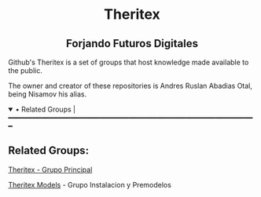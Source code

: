 <!--README.md Theritex, creado por Andres Ruslan Abadias Otal-->

<div align="center">
  <h1>Theritex</h1> <h2>Forjando Futuros Digitales</h2>
</div>
Github's Theritex is a set of groups that host knowledge made available to the public.

The owner and creator of these repositories is Andres Ruslan Abadias Otal, being Nisamov his alias.

<details open>
<summary>• Related Groups |━━━━━━━━━━━━━━━━━━━━━━━━━━━━━━━━━━━━━━━━━━━━━━━━━━━━━━━━━━━━</summary>
  <h2>Related Groups:</h2>
  <a href="[https://www.w3schools.com](https://github.com/Theritex)">Theritex - Grupo Principal</a>
  
  [Theritex Models](https://github.com/TheritexModels) - Grupo Instalacion y Premodelos
</details
